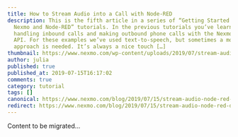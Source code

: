```yaml
---
title: How to Stream Audio into a Call with Node-RED
description: This is the fifth article in a series of “Getting Started with
  Nexmo and Node-RED” tutorials. In the previous tutorials you’ve learnt about
  handling inbound calls and making outbound phone calls with the Nexmo Voice
  API. For these examples we’ve used text-to-speech, but sometimes a more human
  approach is needed. It’s always a nice touch […]
thumbnail: https://www.nexmo.com/wp-content/uploads/2019/07/stream-audio-featured-image.png
author: julia
published: true
published_at: 2019-07-15T16:17:02
comments: true
category: tutorial
tags: []
canonical: https://www.nexmo.com/blog/2019/07/15/stream-audio-node-red-dr
redirect: https://www.nexmo.com/blog/2019/07/15/stream-audio-node-red-dr
---
```

Content to be migrated...